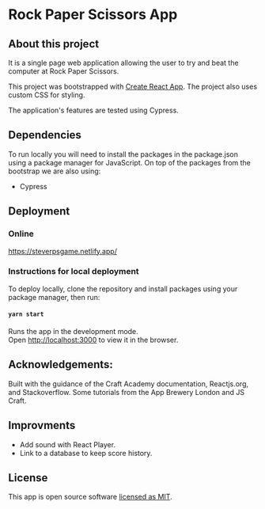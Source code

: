 # Rock Paper Scissors App

## About this project
It is a single page web application allowing the user to try and beat the computer at Rock Paper Scissors.

This project was bootstrapped with [Create React App](https://github.com/facebook/create-react-app).
The project also uses custom CSS for styling.

The application's features are tested using Cypress.

## Dependencies
To run locally you will need to install the packages in the package.json using a package manager for JavaScript.
On top of the packages from the bootstrap we are also using:
- Cypress



## Deployment
### Online
https://steverpsgame.netlify.app/
### Instructions for local deployment
To deploy locally, clone the repository and install packages using your package manager, then run:
#### `yarn start`

Runs the app in the development mode.<br />
Open [http://localhost:3000](http://localhost:3000) to view it in the browser.

## Acknowledgements:<br>
Built with the guidance of the Craft Academy documentation, Reactjs.org, and Stackoverflow.
Some tutorials from the App Brewery London and JS Craft.

## Improvments
- Add sound with React Player.
- Link to a database to keep score history.

## License
This app is open source software [licensed as MIT](https://mit-license.org/).
